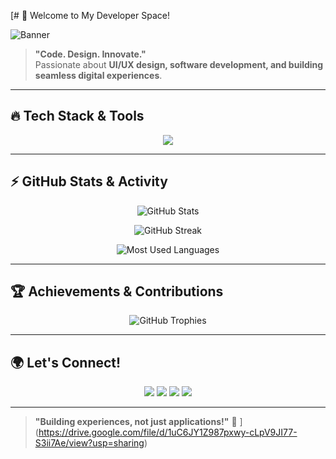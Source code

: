 [# 🚀 Welcome to My Developer Space!  

![Banner](https://i.postimg.cc/j54WxFj3/Linked-In-cover-1.png)


> **"Code. Design. Innovate."**  
> Passionate about **UI/UX design, software development, and building seamless digital experiences**.

---

## 🔥 Tech Stack & Tools

<p align="center">
  <img src="https://skillicons.dev/icons?i=html,css,js,react,nextjs,tailwind,bootstrap,nodejs,express,mysql,mongodb,postgres,python,linux,git,figma,blender,photoshop" />
</p>

---

## ⚡ GitHub Stats & Activity

<p align="center">
  <img src="https://github-readme-stats.vercel.app/api?username=MadhavSinha007&show_icons=true&theme=radical" alt="GitHub Stats" />
</p>

<p align="center">
  <img src="https://github-readme-streak-stats.herokuapp.com/?user=MadhavSinha007&theme=radical" alt="GitHub Streak" />
</p>

<p align="center">
  <img src="https://github-readme-stats.vercel.app/api/top-langs?username=MadhavSinha007&show_icons=true&layout=compact&theme=radical" alt="Most Used Languages" />
</p>

---

## 🏆 Achievements & Contributions

<p align="center">
  <img src="https://github-profile-trophy.vercel.app/?username=MadhavSinha007&theme=onedark" alt="GitHub Trophies" />
</p>

---

## 🌍 Let's Connect!

<p align="center">
  <a href="https://x.com/Madhaavvvv"><img src="https://img.shields.io/badge/Twitter-%230f1419?style=for-the-badge&logo=x&logoColor=white" /></a>
  <a href="https://www.linkedin.com/in/madhav-sinha"><img src="https://img.shields.io/badge/LinkedIn-%230a77b6?style=for-the-badge&logo=linkedin&logoColor=white" /></a>
  <a href="https://www.instagram.com/_madhav_sinha_"><img src="https://img.shields.io/badge/Instagram-%23F35369?style=for-the-badge&logo=instagram&logoColor=white" /></a>
  <a href="https://codepen.io/MadhavSinha007"><img src="https://img.shields.io/badge/CodePen-black?style=for-the-badge&logo=codepen&logoColor=white" /></a>
</p>

---

> **"Building experiences, not just applications!"** 🚀
](https://drive.google.com/file/d/1uC6JY1Z987pxwy-cLpV9JI77-S3ii7Ae/view?usp=sharing)
